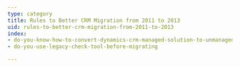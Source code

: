 ```yaml
---
type: category
title: Rules to Better CRM Migration from 2011 to 2013
uid: rules-to-better-crm-migration-from-2011-to-2013
index:
- do-you-know-how-to-convert-dynamics-crm-managed-solution-to-unmanaged
- do-you-use-legacy-check-tool-before-migrating

---
```




